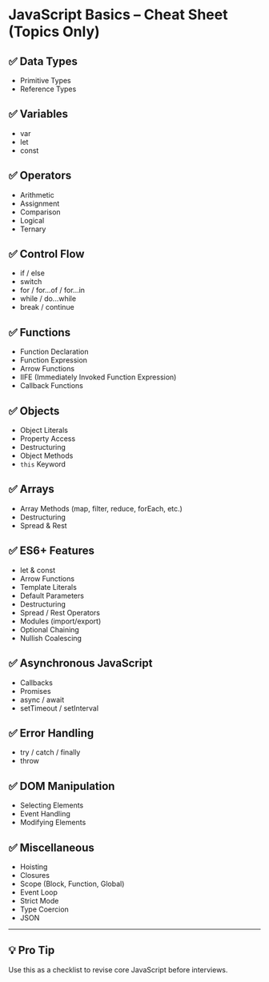 # JavaScript Basics – Cheat Sheet (Topics Only)

## ✅ Data Types

* Primitive Types
* Reference Types

## ✅ Variables

* var
* let
* const

## ✅ Operators

* Arithmetic
* Assignment
* Comparison
* Logical
* Ternary

## ✅ Control Flow

* if / else
* switch
* for / for...of / for...in
* while / do...while
* break / continue

## ✅ Functions

* Function Declaration
* Function Expression
* Arrow Functions
* IIFE (Immediately Invoked Function Expression)
* Callback Functions

## ✅ Objects

* Object Literals
* Property Access
* Destructuring
* Object Methods
* `this` Keyword

## ✅ Arrays

* Array Methods (map, filter, reduce, forEach, etc.)
* Destructuring
* Spread & Rest

## ✅ ES6+ Features

* let & const
* Arrow Functions
* Template Literals
* Default Parameters
* Destructuring
* Spread / Rest Operators
* Modules (import/export)
* Optional Chaining
* Nullish Coalescing

## ✅ Asynchronous JavaScript

* Callbacks
* Promises
* async / await
* setTimeout / setInterval

## ✅ Error Handling

* try / catch / finally
* throw

## ✅ DOM Manipulation

* Selecting Elements
* Event Handling
* Modifying Elements

## ✅ Miscellaneous

* Hoisting
* Closures
* Scope (Block, Function, Global)
* Event Loop
* Strict Mode
* Type Coercion
* JSON

---

## 💡 Pro Tip

Use this as a checklist to revise core JavaScript before interviews.

